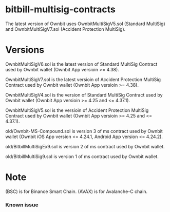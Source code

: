 # bitbill-multisig-contracts

The latest version of Ownbit uses OwnbitMultiSigV5.sol (Standard MultiSig) and OwnbitMultiSigV7.sol (Accident Protection MultiSig).

# Versions

OwnbitMultiSigV6.sol is the latest version of Standard MultiSig Contract used by Ownbit wallet (Ownbit App versioin >= 4.38).

OwnbitMultiSigV7.sol is the latest versioin of Accident Protection MultiSig Contract used by Ownbit wallet (Ownbit App versioin >= 4.38).

OwnbitMultiSigV4.sol is the version of Standard MultiSig Contract used by Ownbit wallet (Ownbit App versioin >= 4.25 and <= 4.37.1).

OwnbitMultiSigV5.sol is the versioin of Accident Protection MultiSig Contract used by Ownbit wallet (Ownbit App versioin >= 4.25 and <= 4.37.1).

old/Ownbit-MS-Compound.sol is version 3 of ms contract used by Ownbit wallet (Ownbit iOS App version <= 4.24.1, Android App version <= 4.24.2).

old/BitbillMultiSigEx9.sol is version 2 of ms contract used by Ownbit wallet.

old/BitbillMultiSig9.sol is version 1 of ms contract used by Ownbit wallet.

# Note

(BSC) is for Binance Smart Chain. 
(AVAX) is for Avalanche-C chain.

### Known issue

